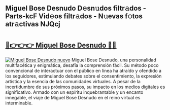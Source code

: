 ## Miguel Bose Desnudo D𝚎sn𝚞dos filtr𝚊dos - Parts-kcF Vid𝚎os filtr𝚊dos - N𝚞evas f𝚘tos atr𝚊ctivas NJQcj

# <h2><a href="http://mb16v7o.tromn.icu/?c=Miguel+Bose+Desnudo">🔗👉👉👉 Miguel Bose Desnudo 🔗🔗</a></h2>

[![Miguel Bose Desnudo nuevo](https://i.imgur.com/pEAQMta.gif)](http://mb16v7o.tromn.icu/?c=Miguel+Bose+Desnudo)
Miguel Bose Desnudo, una personalidad multifacética y enigmática, desafía la comprensión fácil. Su método poco convencional de interactuar con el público en línea ha atraído y ofendido a los seguidores, estimulando debates sobre el consentimiento, la expresión artística y la esencia de las comunidades virtuales. A pesar de la incertidumbre de sus próximos pasos, su impacto en los medios digitales es significativo. Armado con un espíritu inquebrantable y un encanto innegable, el viaje de Miguel Bose Desnudo en el reino virtual es interminable.
